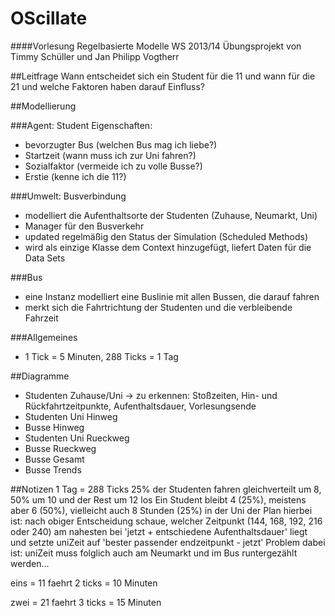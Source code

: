 OScillate
=========
####Vorlesung Regelbasierte Modelle WS 2013/14
Übungsprojekt von Timmy Schüller und Jan Philipp Vogtherr

##Leitfrage 
Wann entscheidet sich ein Student für die 11 und wann für die 21 und welche Faktoren haben darauf Einfluss?

##Modellierung

###Agent: Student
Eigenschaften:
* bevorzugter Bus (welchen Bus mag ich liebe?)
* Startzeit (wann muss ich zur Uni fahren?)
* Sozialfaktor (vermeide ich zu volle Busse?)
* Erstie (kenne ich die 11?)

###Umwelt: Busverbindung
* modelliert die Aufenthaltsorte der Studenten (Zuhause, Neumarkt, Uni)
* Manager für den Busverkehr
* updated regelmäßig den Status der Simulation (Scheduled Methods)
* wird als einzige Klasse dem Context hinzugefügt, liefert Daten für die Data Sets

###Bus
* eine Instanz modelliert eine Buslinie mit allen Bussen, die darauf fahren
* merkt sich die Fahrtrichtung der Studenten und die verbleibende Fahrzeit

###Allgemeines
* 1 Tick = 5 Minuten, 288 Ticks = 1 Tag


##Diagramme
* Studenten Zuhause/Uni
	-> zu erkennen: Stoßzeiten, Hin- und Rückfahrtzeitpunkte, Aufenthaltsdauer, Vorlesungsende
* Studenten Uni Hinweg
* Busse Hinweg
* Studenten Uni Rueckweg
* Busse Rueckweg
* Busse Gesamt
* Busse Trends


##Notizen
1 Tag = 288 Ticks
25% der Studenten fahren gleichverteilt um 8, 50% um 10 und der Rest um 12 los
Ein Student bleibt 4 (25%), meistens aber 6 (50%), vielleicht auch 8 Stunden (25%) in der Uni
der Plan hierbei ist:
nach obiger Entscheidung schaue, welcher Zeitpunkt (144, 168, 192, 216 oder 240) am nahesten bei 'jetzt + entschiedene Aufenthaltsdauer' liegt und setzte uniZeit auf 'bester passender endzeitpunkt - jetzt'
Problem dabei ist: uniZeit muss folglich auch am Neumarkt und im Bus runtergezählt werden...

eins = 11 faehrt 2 ticks = 10 Minuten

zwei = 21 faehrt 3 ticks = 15 Minuten
